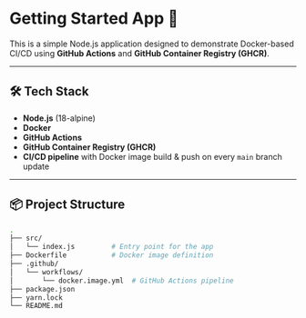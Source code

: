 # Getting Started App 🚀

This is a simple Node.js application designed to demonstrate Docker-based CI/CD using **GitHub Actions** and **GitHub Container Registry (GHCR)**.

---

## 🛠️ Tech Stack

- **Node.js** (18-alpine)
- **Docker**
- **GitHub Actions**
- **GitHub Container Registry (GHCR)**
- **CI/CD pipeline** with Docker image build & push on every `main` branch update

---

## 📦 Project Structure

```bash
.
├── src/
│   └── index.js         # Entry point for the app
├── Dockerfile           # Docker image definition
├── .github/
│   └── workflows/
│       └── docker.image.yml  # GitHub Actions pipeline
├── package.json
├── yarn.lock
└── README.md
